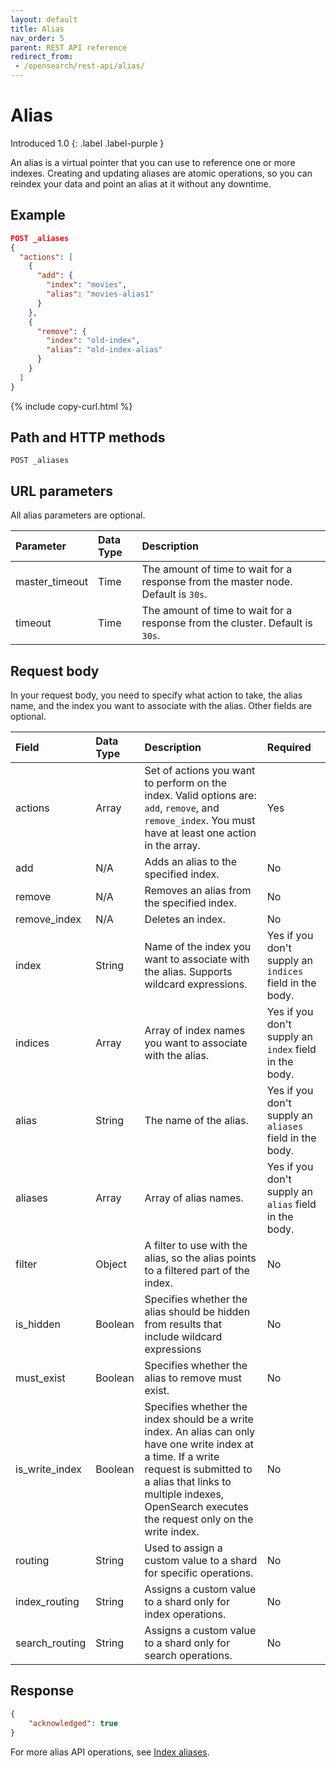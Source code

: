 ```yaml
---
layout: default
title: Alias
nav_order: 5
parent: REST API reference
redirect_from: 
 - /opensearch/rest-api/alias/
---
```


# Alias
Introduced 1.0
{: .label .label-purple }

An alias is a virtual pointer that you can use to reference one or more indexes. Creating and updating aliases are atomic operations, so you can reindex your data and point an alias at it without any downtime.


## Example

```json
POST _aliases
{
  "actions": [
    {
      "add": {
        "index": "movies",
        "alias": "movies-alias1"
      }
    },
    {
      "remove": {
        "index": "old-index",
        "alias": "old-index-alias"
      }
    }
  ]
}
```
{% include copy-curl.html %}

## Path and HTTP methods

```
POST _aliases
```

## URL parameters

All alias parameters are optional.

Parameter | Data Type | Description
:--- | :--- | :---
master_timeout | Time | The amount of time to wait for a response from the master node. Default is `30s`.
timeout | Time | The amount of time to wait for a response from the cluster. Default is `30s`.

## Request body

In your request body, you need to specify what action to take, the alias name, and the index you want to associate with the alias. Other fields are optional.

Field | Data Type | Description | Required
:--- | :--- | :--- | :---
actions | Array | Set of actions you want to perform on the index. Valid options are: `add`, `remove`, and `remove_index`. You must have at least one action in the array. | Yes
add | N/A | Adds an alias to the specified index. | No
remove | N/A | Removes an alias from the specified index. | No
remove_index | N/A | Deletes an index. | No
index | String | Name of the index you want to associate with the alias. Supports wildcard expressions. | Yes if you don't supply an `indices` field in the body.
indices | Array | Array of index names you want to associate with the alias. | Yes if you don't supply an `index` field in the body.
alias | String | The name of the alias. | Yes if you don't supply an `aliases` field in the body.
aliases | Array | Array of alias names. | Yes if you don't supply an `alias` field in the body.
filter | Object | A filter to use with the alias, so the alias points to a filtered part of the index. | No
is_hidden | Boolean | Specifies whether the alias should be hidden from results that include wildcard expressions | No
must_exist | Boolean | Specifies whether the alias to remove must exist. | No
is_write_index | Boolean | Specifies whether the index should be a write index. An alias can only have one write index at a time. If a write request is submitted to a alias that links to multiple indexes, OpenSearch executes the request only on the write index. | No
routing | String | Used to assign a custom value to a shard for specific operations. | No
index_routing | String | Assigns a custom value to a shard only for index operations. | No
search_routing | String | Assigns a custom value to a shard only for search operations. | No

## Response

```json
{
    "acknowledged": true
}
```

For more alias API operations, see [Index aliases]({{site.url}}{{site.baseurl}}/opensearch/index-alias/).